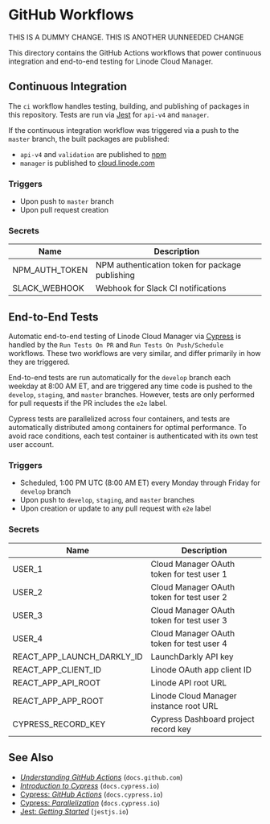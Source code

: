 # GitHub Workflows

THIS IS A DUMMY CHANGE. THIS IS ANOTHER UUNNEEDED CHANGE

This directory contains the GitHub Actions workflows that power continuous integration and end-to-end testing for Linode Cloud Manager.

## Continuous Integration
The `ci` workflow handles testing, building, and publishing of packages in this repository. Tests are run via [Jest](https://jestjs.io/) for `api-v4` and `manager`.

If the continuous integration workflow was triggered via a push to the `master` branch, the built packages are published:

* `api-v4` and `validation` are published to [npm](https://www.npmjs.com/)
* `manager` is published to [cloud.linode.com](https://cloud.linode.com)

### Triggers
* Upon push to `master` branch
* Upon pull request creation

### Secrets
| Name           | Description                                     |
|----------------|-------------------------------------------------|
| NPM_AUTH_TOKEN | NPM authentication token for package publishing |
| SLACK_WEBHOOK  | Webhook for Slack CI notifications              |

## End-to-End Tests
Automatic end-to-end testing of Linode Cloud Manager via [Cypress](https://www.cypress.io/) is handled by the `Run Tests On PR` and `Run Tests On Push/Schedule` workflows. These two workflows are very similar, and differ primarily in how they are triggered.

End-to-end tests are run automatically for the `develop` branch each weekday at 8:00 AM ET, and are triggered any time code is pushed to the `develop`, `staging`, and `master` branches. However, tests are only performed for pull requests if the PR includes the `e2e` label.

Cypress tests are parallelized across four containers, and tests are automatically distributed among containers for optimal performance. To avoid race conditions, each test container is authenticated with its own test user account.

### Triggers
* Scheduled, 1:00 PM UTC (8:00 AM ET) every Monday through Friday for `develop` branch
* Upon push to `develop`, `staging`, and `master` branches
* Upon creation or update to any pull request with `e2e` label

### Secrets
| Name                       | Description                               |
|----------------------------|-------------------------------------------|
| USER_1                     | Cloud Manager OAuth token for test user 1 |
| USER_2                     | Cloud Manager OAuth token for test user 2 |
| USER_3                     | Cloud Manager OAuth token for test user 3 |
| USER_4                     | Cloud Manager OAuth token for test user 4 |
| REACT_APP_LAUNCH_DARKLY_ID | LaunchDarkly API key                      |
| REACT_APP_CLIENT_ID        | Linode OAuth app client ID                |
| REACT_APP_API_ROOT         | Linode API root URL                       |
| REACT_APP_APP_ROOT         | Linode Cloud Manager instance root URL    |
| CYPRESS_RECORD_KEY         | Cypress Dashboard project record key      |

## See Also
* [_Understanding GitHub Actions_](https://docs.github.com/en/actions/learn-github-actions/understanding-github-actions) (`docs.github.com`)
* [_Introduction to Cypress_](https://docs.cypress.io/guides/core-concepts/introduction-to-cypress) (`docs.cypress.io`)
* [Cypress: _GitHub Actions_](https://docs.cypress.io/guides/continuous-integration/github-actions#Cypress-GitHub-Action) (`docs.cypress.io`)
* [Cypress: _Parallelization_](https://docs.cypress.io/guides/guides/parallelization) (`docs.cypress.io`)
* [Jest: _Getting Started_](https://jestjs.io/docs/getting-started) (`jestjs.io`)
